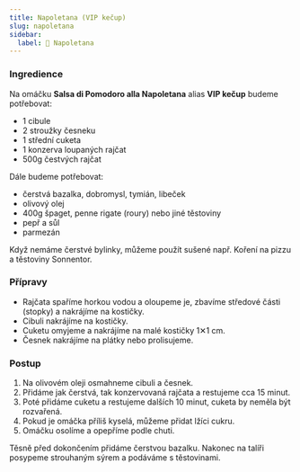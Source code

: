 ```yaml
---
title: Napoletana (VIP kečup)
slug: napoletana
sidebar:
  label: 🍅 Napoletana
---
```


### Ingredience

Na omáčku **Salsa di Pomodoro alla Napoletana** alias **VIP kečup** budeme potřebovat:

- 1 cibule
- 2 stroužky česneku
- 1 střední cuketa
- 1 konzerva loupaných rajčat
- 500g čestvých rajčat

Dále budeme potřebovat:

- čerstvá bazalka, dobromysl, tymián, libeček
- olivový olej
- 400g špaget, penne rigate (roury) nebo jiné těstoviny
- pepř a sůl
- parmezán

Když nemáme čerstvé bylinky, můžeme použít sušené např. Koření na pizzu a těstoviny Sonnentor.

### Přípravy

- Rajčata spaříme horkou vodou a oloupeme je, zbavíme středové části (stopky) a nakrájíme na kostičky.
- Cibuli nakrájíme na kostičky.
- Cuketu omyjeme a nakrájíme na malé kostičky 1✕1 cm.
- Česnek nakrájíme na plátky nebo prolisujeme.

### Postup

1. Na olivovém oleji osmahneme cibuli a česnek.
2. Přidáme jak čerstvá, tak konzervovaná rajčata a restujeme cca 15 minut.
3. Poté přidáme cuketu a restujeme dalších 10 minut, cuketa by neměla být rozvařená.
4. Pokud je omáčka příliš kyselá, můžeme přidat lžíci cukru.
5. Omáčku osolíme a opepříme podle chuti.

Těsně před dokončením přidáme čerstvou bazalku. Nakonec na talíři posypeme strouhaným sýrem a podáváme s těstovinami.